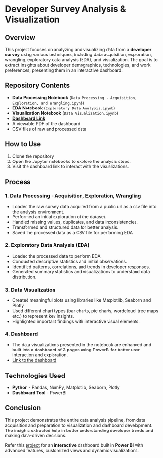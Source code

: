 # Developer Survey Analysis & Visualization

## Overview
This project focuses on analyzing and visualizing data from a **developer survey** using various techniques, including data acquisition, exploration, wrangling, exploratory data analysis (EDA), and visualization. The goal is to extract insights about developer demographics, technologies, and work preferences, presenting them in an interactive dashboard.

## Repository Contents
- **Data Processing Notebook** (`Data Processing - Acquisition, Exploration, and Wrangling.ipynb`)
- **EDA Notebook** (`Exploratory Data Analysis.ipynb`)
- **Visualization Notebook** (`Data Visualization.ipynb`)
- [**Dashboard Link**](https://app.powerbi.com/view?r=eyJrIjoiMzdlY2ZkZTEtMGI1NS00MjQ3LWE3YTctOTQ4YzMyNTVmMDE2IiwidCI6ImI0MmFhYTY2LTA2NWMtNDE2NS05MGE3LTgwMjIyMmViY2U1MSJ9) 
- A viewable PDF of the dashboard
- CSV files of raw and processed data

## How to Use
1. Clone the repository
2. Open the Jupyter notebooks to explore the analysis steps.
3. Visit the dashboard link to interact with the visualizations.
   
## Process
### 1. Data Processing - Acquisition, Exploration, Wrangling
- Loaded the raw survey data acquired from a public url as a csv file into the analysis environment.
- Performed an initial exploration of the dataset.
- Handled missing values, duplicates, and data inconsistencies.
- Transformed and structured data for better analysis.
- Saved the processed data as a CSV file for performing EDA

### 2. Exploratory Data Analysis (EDA)
- Loaded the processed data to perform EDA
- Conducted descriptive statistics and initial observations.
- Identified patterns, correlations, and trends in developer responses.
- Generated summary statistics and visualizations to understand data distribution.

### 3. Data Visualization
- Created meaningful plots using libraries like Matplotlib, Seaborn and Plotly
- Used different chart types (bar charts, pie charts, wordcloud, tree maps etc.) to represent key insights.
- Highlighted important findings with interactive visual elements.

### 4. Dashboard
- The data visualizations presented in the notebook are enhanced and built into a dashboard of 3 pages using PowerBI for better user interaction and exploration.
- [Link to the dashboard](https://app.powerbi.com/view?r=eyJrIjoiMzdlY2ZkZTEtMGI1NS00MjQ3LWE3YTctOTQ4YzMyNTVmMDE2IiwidCI6ImI0MmFhYTY2LTA2NWMtNDE2NS05MGE3LTgwMjIyMmViY2U1MSJ9)

## Technologies Used
- **Python** - Pandas, NumPy, Matplotlib, Seaborn, Plotly
- **Dashboard Tool** - PowerBI

## Conclusion
This project demonstrates the entire data analysis pipeline, from data acquisition and preparation to visualization and dashboard development. The insights extracted help in better understanding developer trends and making data-driven decisions.

Refer this [project](https://github.com/monishab2001/Medical-Insights-Dashboard) for an **interactive** dashboard built in **Power BI** with advanced features, customized views and dynamic visualizations.


